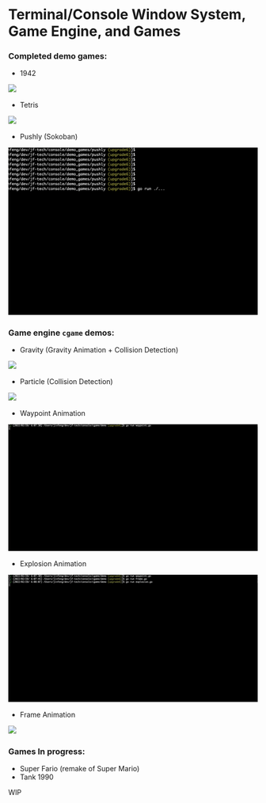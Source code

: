 # Terminal/Console Window System, Game Engine, and Games

### Completed demo games:
- 1942

![](./demo_games/1942/resources/1942.gif)

- Tetris

![](./demo_games/tetris/resources/tetris.gif)

- Pushly (Sokoban)

![](./demo_games/pushly/resources/pushly.gif)

### Game engine `cgame` demos:

- Gravity (Gravity Animation + Collision Detection)

![](./cgame/demo/resources/gravity.gif)

- Particle (Collision Detection)

![](./cgame/demo/resources/particle.gif)

- Waypoint Animation

![](./cgame/demo/resources/waypoint.gif)

- Explosion Animation

![](./cgame/demo/resources/explosion.gif)

- Frame Animation

![](./cgame/demo/resources/frame.gif)

### Games In progress:
- Super Fario (remake of Super Mario)
- Tank 1990

WIP
